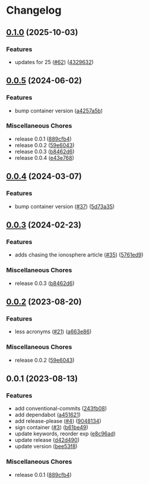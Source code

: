 # Changelog

## [0.1.0](https://github.com/bpbeatty/resume/compare/v0.0.5...v0.1.0) (2025-10-03)


### Features

* updates for 25 ([#62](https://github.com/bpbeatty/resume/issues/62)) ([4329632](https://github.com/bpbeatty/resume/commit/43296322cdd11ad31ed527f490188c41205a927e))


## [0.0.5](https://github.com/bpbeatty/resume/compare/v0.0.4...v0.0.5) (2024-06-02)


### Features

* bump container version ([a4257a5b](https://github.com/bpbeatty/resume/commit/a4257a5b967bffef8f210c8342aced5ae6e6c01d))


### Miscellaneous Chores

* release 0.0.1 ([889cfb4](https://github.com/bpbeatty/resume/commit/889cfb41962a0c0e664909a6bf232c1a4fe81cc8))
* release 0.0.2 ([59e6043](https://github.com/bpbeatty/resume/commit/59e60438e071d30a98262d34c3c118ae97b14f1a))
* release 0.0.3 ([b8462d6](https://github.com/bpbeatty/resume/commit/b8462d6833f66c5b3fa470aae8e3f0cafd6d2c19))
* release 0.0.4 ([e43e768](https://github.com/bpbeatty/resume/commit/e43e76855db2a0a1131a4c2e660246ac25f4baaf))

## [0.0.4](https://github.com/bpbeatty/resume/compare/v0.0.3...v0.0.4) (2024-03-07)


### Features

* bump container version ([#37](https://github.com/bpbeatty/resume/issues/37)) ([5d73a35](https://github.com/bpbeatty/resume/commit/5d73a357c4bc8495f77280b119ebe625e3d11f1c))

## [0.0.3](https://github.com/bpbeatty/resume/compare/v0.0.2...v0.0.3) (2024-02-23)


### Features

* adds chasing the ionosphere article ([#35](https://github.com/bpbeatty/resume/issues/35)) ([5761ed9](https://github.com/bpbeatty/resume/commit/5761ed9b4d4ac2820b2a6c14dabf9d7b69666b35))


### Miscellaneous Chores

* release 0.0.3 ([b8462d6](https://github.com/bpbeatty/resume/commit/b8462d6833f66c5b3fa470aae8e3f0cafd6d2c19))

## [0.0.2](https://github.com/bpbeatty/resume/compare/v0.0.1...v0.0.2) (2023-08-20)


### Features

* less acronyms ([#21](https://github.com/bpbeatty/resume/issues/21)) ([a663e86](https://github.com/bpbeatty/resume/commit/a663e86daed98d6d8af0147c01cc422f2109f682))


### Miscellaneous Chores

* release 0.0.2 ([59e6043](https://github.com/bpbeatty/resume/commit/59e60438e071d30a98262d34c3c118ae97b14f1a))

## 0.0.1 (2023-08-13)


### Features

* add conventional-commits ([243fb08](https://github.com/bpbeatty/resume/commit/243fb08a07731bea837502566a22a4fa73132b37))
* add dependabot ([a451621](https://github.com/bpbeatty/resume/commit/a45162136b39f01a42418166a61306e8a7599ebf))
* add release-please ([#4](https://github.com/bpbeatty/resume/issues/4)) ([9048134](https://github.com/bpbeatty/resume/commit/904813436ab7c78928be23786c9e6f1b07f99d29))
* sign container ([#3](https://github.com/bpbeatty/resume/issues/3)) ([b61be49](https://github.com/bpbeatty/resume/commit/b61be493a4725ba7b7c245a1b2b4a8dd1a179882))
* update keywords, reorder exp ([e8c96ad](https://github.com/bpbeatty/resume/commit/e8c96ad932832ecaabfce55d29b7777be854386e))
* update release ([d42d490](https://github.com/bpbeatty/resume/commit/d42d4906bc11187300e62bca0f0fcae5d0c6f004))
* update version ([bee53f8](https://github.com/bpbeatty/resume/commit/bee53f80c9d6fd93eed7bb18e2999ce738c5a3e4))


### Miscellaneous Chores

* release 0.0.1 ([889cfb4](https://github.com/bpbeatty/resume/commit/889cfb41962a0c0e664909a6bf232c1a4fe81cc8))
